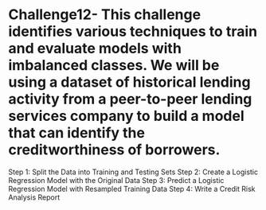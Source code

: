 # Challenge12- This challenge identifies various techniques to train and evaluate models with imbalanced classes. We will be using a dataset of historical lending activity from a peer-to-peer lending services company to build a model that can identify the creditworthiness of borrowers.
Step 1: Split the Data into Training and Testing Sets
Step 2: Create a Logistic Regression Model with the Original Data
Step 3: Predict a Logistic Regression Model with Resampled Training Data
Step 4: Write a Credit Risk Analysis Report
